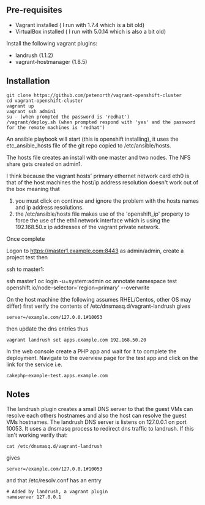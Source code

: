 Pre-requisites
--------------

* Vagrant installed ( I run with 1.7.4 which is a bit old)
* VirtualBox installed ( I run with 5.0.14 which is also a bit old)

Install the following vagrant plugins:

* landrush (1.1.2)
* vagrant-hostmanager (1.8.5)

Installation
------------

    git clone https://github.com/petenorth/vagrant-openshift-cluster
    cd vagrant-openshift-cluster
    vagrant up
    vagrant ssh admin1
    su - (when prompted the password is 'redhat')
    /vagrant/deploy.sh (when prompted respond with 'yes' and the password for the remote machines is 'redhat')

An ansible playbook will start (this is openshift installing), it uses the etc_ansible_hosts file of the git repo copied to /etc/ansible/hosts.

The hosts file creates an install with one master and two nodes. The NFS share gets created on admin1.

I think because the vagrant hosts' primary ethernet network card eth0 is that of the host machines the host/ip address resolution doesn't work out of the box meaning that

1. you must click on continue and ignore the problem with the hosts names and ip address resolutions.
2. the /etc/ansible/hosts file makes use of the 'openshift_ip' property to force the use of the eth1 network interface which is using the 192.168.50.x ip addresses of the vagrant private network.

Once complete

Logon to https://master1.example.com:8443 as admin/admin, create a project test then

ssh to master1:

ssh master1
oc login -u=system:admin
oc annotate namespace test openshift.io/node-selector='region=primary' --overwrite

On the host machine (the following assumes RHEL/Centos, other OS may differ) first verify the contents of /etc/dnsmasq.d/vagrant-landrush gives

    server=/example.com/127.0.0.1#10053

then update the dns entries thus

    vagrant landrush set apps.example.com 192.168.50.20

In the web console create a PHP app and wait for it to complete the deployment. Navigate to the overview page for the test app and click on the link for the service i.e.

    cakephp-example-test.apps.example.com

Notes
-----

The landrush plugin creates a small DNS server to that the guest VMs can resolve each others hostnames and also the host can resolve the guest VMs hostnames. The landrush DNS server is listens on 127.0.0.1 on port 10053. It uses a dnsmasq process to redirect dns traffic to landrush. If this isn't working verify that:

    cat /etc/dnsmasq.d/vagrant-landrush

gives

    server=/example.com/127.0.0.1#10053

and that /etc/resolv.conf has an entry

    # Added by landrush, a vagrant plugin 
    nameserver 127.0.0.1

  






  
